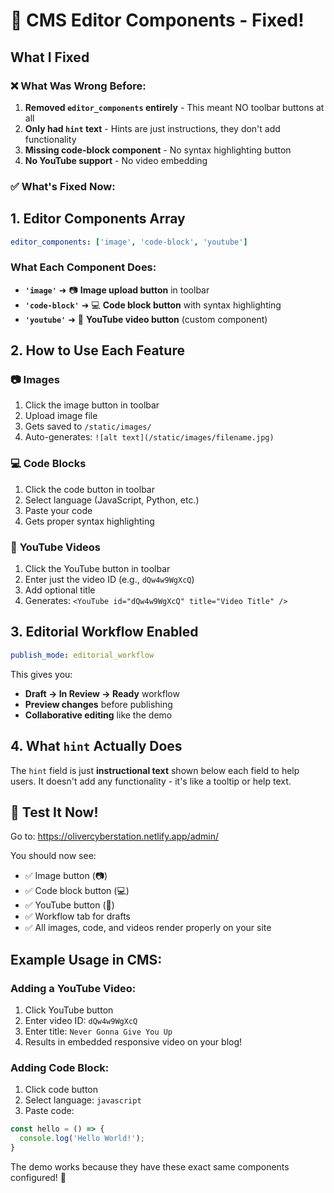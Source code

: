 # 🎯 CMS Editor Components - Fixed!

## What I Fixed

### ❌ What Was Wrong Before:
1. **Removed `editor_components` entirely** - This meant NO toolbar buttons at all
2. **Only had `hint` text** - Hints are just instructions, they don't add functionality
3. **Missing code-block component** - No syntax highlighting button
4. **No YouTube support** - No video embedding

### ✅ What's Fixed Now:

## 1. **Editor Components Array**
```yaml
editor_components: ['image', 'code-block', 'youtube']
```

### What Each Component Does:
- **`'image'`** ➜ 📷 **Image upload button** in toolbar
- **`'code-block'`** ➜ 💻 **Code block button** with syntax highlighting  
- **`'youtube'`** ➜ 🎥 **YouTube video button** (custom component)

## 2. **How to Use Each Feature**

### 📷 **Images**
1. Click the image button in toolbar
2. Upload image file
3. Gets saved to `/static/images/`
4. Auto-generates: `![alt text](/static/images/filename.jpg)`

### 💻 **Code Blocks**  
1. Click the code button in toolbar
2. Select language (JavaScript, Python, etc.)
3. Paste your code
4. Gets proper syntax highlighting

### 🎥 **YouTube Videos**
1. Click the YouTube button in toolbar
2. Enter just the video ID (e.g., `dQw4w9WgXcQ`)
3. Add optional title
4. Generates: `<YouTube id="dQw4w9WgXcQ" title="Video Title" />`

## 3. **Editorial Workflow Enabled**
```yaml
publish_mode: editorial_workflow
```
This gives you:
- **Draft → In Review → Ready** workflow
- **Preview changes** before publishing
- **Collaborative editing** like the demo

## 4. **What `hint` Actually Does**
The `hint` field is just **instructional text** shown below each field to help users. It doesn't add any functionality - it's like a tooltip or help text.

## 🧪 Test It Now!
Go to: https://olivercyberstation.netlify.app/admin/

You should now see:
- ✅ Image button (📷) 
- ✅ Code block button (💻)
- ✅ YouTube button (🎥)
- ✅ Workflow tab for drafts
- ✅ All images, code, and videos render properly on your site

## Example Usage in CMS:

### Adding a YouTube Video:
1. Click YouTube button
2. Enter video ID: `dQw4w9WgXcQ` 
3. Enter title: `Never Gonna Give You Up`
4. Results in embedded responsive video on your blog!

### Adding Code Block:
1. Click code button  
2. Select language: `javascript`
3. Paste code:
```javascript
const hello = () => {
  console.log('Hello World!');
}
```

The demo works because they have these exact same components configured! 🎉
